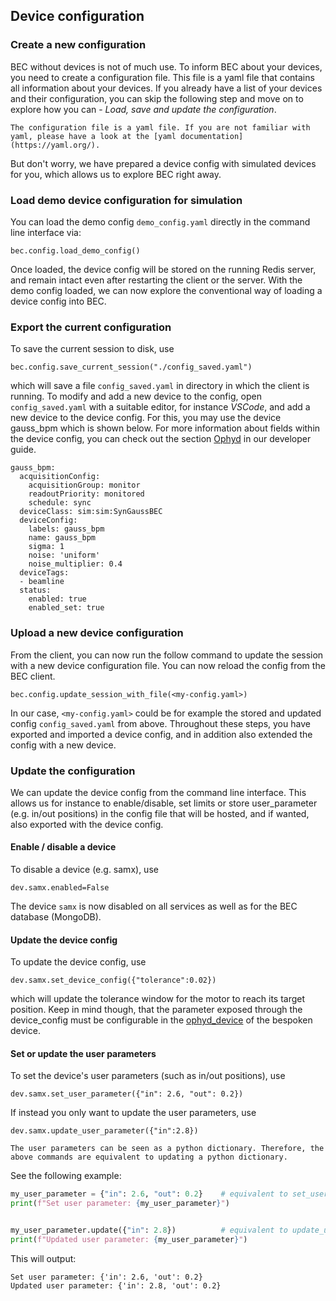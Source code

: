 ## Device configuration
### Create a new configuration

BEC without devices is not of much use. 
To inform BEC about your devices, you need to create a configuration file. 
This file is a yaml file that contains all information about your devices.
If you already have a list of your devices and their configuration, you can skip the following step and move on to explore how you can - *Load, save and update the configuration*.

```{note}
The configuration file is a yaml file. If you are not familiar with yaml, please have a look at the [yaml documentation](https://yaml.org/).
```

But don't worry, we have prepared a device config with simulated devices for you, which allows us to explore BEC right away.

### Load demo device configuration for simulation
You can load the demo config `demo_config.yaml` directly in the command line interface via: 

```{code-block} python
bec.config.load_demo_config()
```
Once loaded, the device config will be stored on the running Redis server, and remain intact even after restarting the client or the server.
With the demo config loaded, we can now explore the conventional way of loading a device config into BEC. 

### Export the current configuration

To save the current session to disk, use

```{code-block} python
bec.config.save_current_session("./config_saved.yaml")
```
which will save a file `config_saved.yaml` in directory in which the client is running.
To modify and add a new device to the config, open `config_saved.yaml` with a suitable editor, for instance *VSCode*, and add a new device to the device config. 
For this, you may use the device gauss_bpm which is shown below. 
For more information about fields within the device config, you can check out the section [Ophyd](#developer.ophyd) in our developer guide.
``` {code-block} yaml
gauss_bpm:
  acquisitionConfig:
    acquisitionGroup: monitor
    readoutPriority: monitored
    schedule: sync
  deviceClass: sim:sim:SynGaussBEC
  deviceConfig:
    labels: gauss_bpm
    name: gauss_bpm
    sigma: 1
    noise: 'uniform'
    noise_multiplier: 0.4
  deviceTags:
  - beamline
  status:
    enabled: true
    enabled_set: true
```
### Upload a new device configuration

From the client, you can now run the follow command to update the session with a new device configuration file.
You can now reload the config from the BEC client.
```{code-block} python
bec.config.update_session_with_file(<my-config.yaml>)
```
In our case, `<my-config.yaml>` could be for example the stored and updated config `config_saved.yaml` from above.
Throughout these steps, you have exported and imported a device config, and in addition also extended the config with a new device.

### Update the configuration
We can update the device config from the command line interface. 
This allows us for instance to enable/disable, set limits or store user_parameter (e.g. in/out positions) in the config file that will be hosted, and if wanted, also exported with the device config.  

#### Enable / disable a device

To disable a device (e.g. samx), use

```{code-block} python
dev.samx.enabled=False 
```
The device `samx` is now disabled on all services as well as for the BEC database (MongoDB). 

#### Update the device config

To update the device config, use

```{code-block}  python
dev.samx.set_device_config({"tolerance":0.02})
```
 which will update the tolerance window for the motor to reach its target position. 
 Keep in mind though, that the parameter exposed through the device_config must be configurable in the [ophyd_device](#developer.ophyd) of the bespoken device.

#### Set or update the user parameters

To set the device's user parameters (such as in/out positions), use

```{code-block}  python
dev.samx.set_user_parameter({"in": 2.6, "out": 0.2})
```

If instead you only want to update the user parameters, use

```{code-block} python
dev.samx.update_user_parameter({"in":2.8})
```

```{hint}
The user parameters can be seen as a python dictionary. Therefore, the above commands are equivalent to updating a python dictionary.
```
See the following example:

```python
my_user_parameter = {"in": 2.6, "out": 0.2}    # equivalent to set_user_parameter
print(f"Set user parameter: {my_user_parameter}")


my_user_parameter.update({"in": 2.8})          # equivalent to update_user_parameter
print(f"Updated user parameter: {my_user_parameter}")
```

This will output:

``` 
Set user parameter: {'in': 2.6, 'out': 0.2}
Updated user parameter: {'in': 2.8, 'out': 0.2}
```